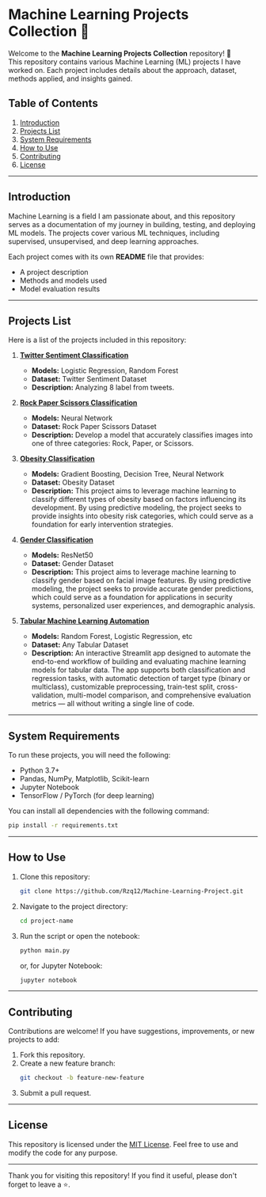 # Machine Learning Projects Collection 🚀

Welcome to the **Machine Learning Projects Collection** repository! 🎉  
This repository contains various Machine Learning (ML) projects I have worked on. Each project includes details about the approach, dataset, methods applied, and insights gained.

## Table of Contents

1. [Introduction](#introduction)
2. [Projects List](#projects-list)
3. [System Requirements](#system-requirements)
4. [How to Use](#how-to-use)
5. [Contributing](#contributing)
6. [License](#license)

---

## Introduction

Machine Learning is a field I am passionate about, and this repository serves as a documentation of my journey in building, testing, and deploying ML models. The projects cover various ML techniques, including supervised, unsupervised, and deep learning approaches.

Each project comes with its own **README** file that provides:

- A project description
- Methods and models used
- Model evaluation results

---

## Projects List

Here is a list of the projects included in this repository:

1. [**Twitter Sentiment Classification**](https://github.com/Rzq12/Machine-Learning-Project/tree/main/Satria%20Data)

   - **Models:** Logistic Regression, Random Forest
   - **Dataset:** Twitter Sentiment Dataset
   - **Description:** Analyzing 8 label from tweets.

2. [**Rock Paper Scissors Classification**](https://github.com/Rzq12/Machine-Learning-Project/tree/main/Rock%20Paper%20Scissors%20Classification)

   - **Models:** Neural Network
   - **Dataset:** Rock Paper Scissors Dataset
   - **Description:** Develop a model that accurately classifies images into one of three categories: Rock, Paper, or Scissors.

3. [**Obesity Classification**](https://github.com/Rzq12/Machine-Learning-Project/tree/main/Obesity%20Classification)

   - **Models:** Gradient Boosting, Decision Tree, Neural Network
   - **Dataset:** Obesity Dataset
   - **Description:** This project aims to leverage machine learning to classify different types of obesity based on factors influencing its development. By using predictive modeling, the project seeks to provide insights into obesity risk categories, which could serve as a foundation for early intervention strategies.

4. [**Gender Classification**](https://github.com/Rzq12/Machine-Learning-Project/tree/main/Gender%20Detection)

   - **Models:** ResNet50
   - **Dataset:** Gender Dataset
   - **Description:** This project aims to leverage machine learning to classify gender based on facial image features. By using predictive modeling, the project seeks to provide accurate gender predictions, which could serve as a foundation for applications in security systems, personalized user experiences, and demographic analysis.

5. [**Tabular Machine Learning Automation**](https://github.com/Rzq12/Machine-Learning-Project/tree/main/Machine%20Learning%20Dashboard)
   - **Models:** Random Forest, Logistic Regression, etc
   - **Dataset:** Any Tabular Dataset
   - **Description:** An interactive Streamlit app designed to automate the end-to-end workflow of building and evaluating machine learning models for tabular data. The app supports both classification and regression tasks, with automatic detection of target type (binary or multiclass), customizable preprocessing, train-test split, cross-validation, multi-model comparison, and comprehensive evaluation metrics — all without writing a single line of code.

---

## System Requirements

To run these projects, you will need the following:

- Python 3.7+
- Pandas, NumPy, Matplotlib, Scikit-learn
- Jupyter Notebook
- TensorFlow / PyTorch (for deep learning)

You can install all dependencies with the following command:

```bash
pip install -r requirements.txt
```

---

## How to Use

1. Clone this repository:
   ```bash
   git clone https://github.com/Rzq12/Machine-Learning-Project.git
   ```
2. Navigate to the project directory:
   ```bash
   cd project-name
   ```
3. Run the script or open the notebook:
   ```bash
   python main.py
   ```
   or, for Jupyter Notebook:
   ```bash
   jupyter notebook
   ```

---

## Contributing

Contributions are welcome! If you have suggestions, improvements, or new projects to add:

1. Fork this repository.
2. Create a new feature branch:
   ```bash
   git checkout -b feature-new-feature
   ```
3. Submit a pull request.

---

## License

This repository is licensed under the [MIT License](LICENSE). Feel free to use and modify the code for any purpose.

---

Thank you for visiting this repository! If you find it useful, please don't forget to leave a ⭐.
